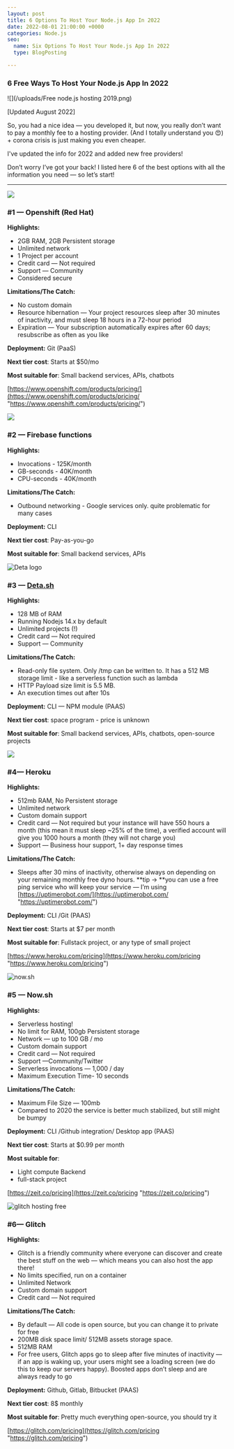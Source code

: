 ```yaml
---
layout: post
title: 6 Options To Host Your Node.js App In 2022
date: 2022-08-01 21:00:00 +0000
categories: Node.js
seo:
  name: Six Options To Host Your Node.js App In 2022
  type: BlogPosting

---
```

### 6 Free Ways To Host Your Node.js App In 2022

![](/uploads/Free node.js hosting 2019.png)

\[Updated August 2022\]

So, you had a nice idea — you developed it, but now, you really don’t want to pay a monthly fee to a hosting provider. (And I totally understand you 😍) + corona crisis is just making you even cheaper.

I've updated the info for 2022 and added new free providers!

Don’t worry I’ve got your back! I listed here 6 of the best options with all the information you need — so let’s start!

***

![](https://cdn-images-1.medium.com/max/800/1*YxUHXJi_3k_hyBxmsu_HIA.png)

### #1 — Openshift (Red Hat)

**Highlights:**

* 2GB RAM, 2GB Persistent storage
* Unlimited network
* 1 Project per account
* Credit card — Not required
* Support — Community
* Considered secure

**Limitations/The Catch:**

* No custom domain
* Resource hibernation — Your project resources sleep after 30 minutes of inactivity, and must sleep 18 hours in a 72-hour period
* Expiration — Your subscription automatically expires after 60 days; resubscribe as often as you like

**Deployment:** Git (PaaS)

**Next tier cost**: Starts at $50/mo

**Most suitable for**: Small backend services, APIs, chatbots

[https://www.openshift.com/products/pricing/](https://www.openshift.com/products/pricing/ "https://www.openshift.com/products/pricing/")

![](https://firebase.google.com/images/social.png)

### #2 — Firebase functions

**Highlights:**

* Invocations - 125K/month
* GB-seconds - 40K/month
* CPU-seconds - 40K/month

**Limitations/The Catch:**

* Outbound networking - Google services only. quite problematic for many cases

**Deployment:** CLI

**Next tier cost**: Pay-as-you-go

**Most suitable for**: Small backend services, APIs

![Deta logo](https://docs.deta.sh/img/logo.svg)

### #3 — [Deta.sh]()

**Highlights:**

* 128 MB of RAM
* Running Nodejs 14.x by default
* Unlimited projects (!)
* Credit card — Not required
* Support — Community

**Limitations/The Catch:**

* Read-only file system. Only /tmp can be written to. It has a 512 MB storage limit - like a serverless function such as lambda
* HTTP Payload size limit is 5.5 MB.
* An execution times out after 10s

**Deployment:** CLI — NPM module (PAAS)

**Next tier cost**: space program - price is unknown

**Most suitable for**: Small backend services, APIs, chatbots, open-source projects

![](https://cdn-images-1.medium.com/max/800/1*YXdkLfCaVACGo-w_rx72KA.png)

### #4— Heroku

**Highlights:**

* 512mb RAM, No Persistent storage
* Unlimited network
* Custom domain support
* Credit card — Not required but your instance will have 550 hours a month (this mean it must sleep \~25% of the time), a verified account will give you 1000 hours a month (they will not charge you)
* Support — Business hour support, 1+ day response times

**Limitations/The Catch:**

* Sleeps after 30 mins of inactivity, otherwise always on depending on your remaining monthly free dyno hours. **tip -> **you can use a free ping service who will keep your service — I’m using [https://uptimerobot.com/](https://uptimerobot.com/ "https://uptimerobot.com/")

**Deployment:** CLI /Git (PAAS)

**Next tier cost**: Starts at $7 per month

**Most suitable for**: Fullstack project, or any type of small project

[https://www.heroku.com/pricing](https://www.heroku.com/pricing "https://www.heroku.com/pricing")

![now.sh](https://cdn-images-1.medium.com/max/800/1*31Y6x7fSKfdETiCjAORVbA.png "now.sh")

### #5 — Now.sh

**Highlights:**

* Serverless hosting!
* No limit for RAM, 100gb Persistent storage
* Network — up to 100 GB / mo
* Custom domain support
* Credit card — Not required
* Support —Community/Twitter
* Serverless invocations — 1,000 / day
* Maximum Execution Time- 10 seconds

**Limitations/The Catch:**

* Maximum File Size —  100mb
* Compared to 2020 the service is better much stabilized, but still might be bumpy

**Deployment:** CLI /Github integration/ Desktop app (PAAS)

**Next tier cost**: Starts at $0.99 per month

**Most suitable for**:

* Light compute Backend
* full-stack project

[https://zeit.co/pricing](https://zeit.co/pricing "https://zeit.co/pricing")

![glitch hosting free](https://cdn-images-1.medium.com/max/800/1*crKuSh8BTQdmVaD17hU1cQ.png "glitch hosting")

### #6— Glitch

**Highlights:**

* Glitch is a friendly community where everyone can discover and create the best stuff on the web — which means you can also host the app there!
* No limits specified, run on a container
* Unlimited Network
* Custom domain support
* Credit card — Not required

**Limitations/The Catch:**

* By default —  All code is open source, but you can change it to private for free
* 200MB disk space limit/ 512MB assets storage space.
* 512MB RAM
* For free users, Glitch apps go to sleep after five minutes of inactivity — if an app is waking up, your users might see a loading screen (we do this to keep our servers happy). Boosted apps don’t sleep and are always ready to go

**Deployment:** Github, Gitlab, Bitbucket (PAAS)

**Next tier cost**: 8$ monthly

**Most suitable for**: Pretty much everything open-source, you should try it

[https://glitch.com/pricing](https://glitch.com/pricing "https://glitch.com/pricing")